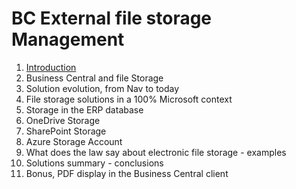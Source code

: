 
# BC External file storage Management

1. [Introduction](/BCFileDStorage/Introduction)
2. Business Central and file Storage
3. Solution evolution, from Nav to today
4. File storage solutions in a 100% Microsoft context
5. Storage in the ERP database
6. OneDrive Storage
7. SharePoint Storage
8. Azure Storage Account
9. What does the law say about electronic file storage - examples
10. Solutions summary - conclusions
11. Bonus, PDF display in the Business Central client
   
